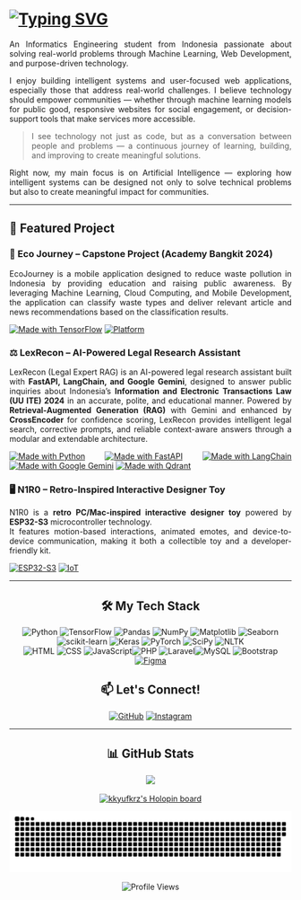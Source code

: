 <!-- Intro -->
<div align="justify">

# [![Typing SVG](https://readme-typing-svg.demolab.com?font=Fira+Code&weight=600&pause=1000&color=006CA5width=435&lines=Hi+%F0%9F%91%8B%F0%9F%8F%BB%2C++I+am+Azhar)](https://git.io/typing-svg)

An Informatics Engineering student from Indonesia passionate about solving real-world problems through Machine Learning, Web Development, and purpose-driven technology.

I enjoy building intelligent systems and user-focused web applications, especially those that address real-world challenges. I believe technology should empower communities — whether through machine learning models for public good, responsive websites for social engagement, or decision-support tools that make services more accessible.

> I see technology not just as code, but as a conversation between people and problems — a continuous journey of learning, building, and improving to create meaningful solutions.

Right now, my main focus is on Artificial Intelligence — exploring how intelligent systems can be designed not only to solve technical problems but also to create meaningful impact for communities.

</div>

---

<!-- Social connections -->
<div align="justify">
  
## 🚀 Featured Project

### **🌱 Eco Journey** – Capstone Project (Academy Bangkit 2024) <!--(https://github.com/)-->
EcoJourney is a mobile application designed to reduce waste pollution in Indonesia by providing education and raising public awareness.
By leveraging Machine Learning, Cloud Computing, and Mobile Development, the application can classify waste types and deliver relevant article and news recommendations based on the classification results.

[![Made with TensorFlow](https://img.shields.io/badge/Made%20with-TensorFlow-orange?style=flat&logo=tensorflow)](https://www.tensorflow.org/)  [![Platform](https://img.shields.io/badge/Platform-Android-blue?style=flat&logo=android)](https://developer.android.com/studio?hl=id)


### ⚖️ LexRecon – AI-Powered Legal Research Assistant  
LexRecon (Legal Expert RAG) is an AI-powered legal research assistant built with **FastAPI, LangChain, and Google Gemini**, designed to answer public inquiries about Indonesia’s **Information and Electronic Transactions Law (UU ITE) 2024** in an accurate, polite, and educational manner. Powered by **Retrieval-Augmented Generation (RAG)** with Gemini and enhanced by **CrossEncoder** for confidence scoring, LexRecon provides intelligent legal search, corrective prompts, and reliable context-aware answers through a modular and extendable architecture.  

[![Made with Python](https://img.shields.io/badge/Made%20with-Python-blue?style=flat&logo=python)](https://www.python.org/) 
[![Made with FastAPI](https://img.shields.io/badge/FastAPI-009688?style=flat&logo=fastapi&logoColor=white)](https://fastapi.tiangolo.com/) 
[![Made with LangChain](https://img.shields.io/badge/LangChain-ff69b4?style=flat)](https://www.langchain.com/) 
[![Made with Google Gemini](https://img.shields.io/badge/Google%20Gemini-ffffff?style=flat&logo=google)](https://developers.generativeai.google/)
[![Made with Qdrant](https://img.shields.io/badge/Qdrant-7f00ff?style=flat)](https://qdrant.tech/)

### 🖥️ **N1R0 – Retro-Inspired Interactive Designer Toy**
N1R0 is a **retro PC/Mac-inspired interactive designer toy** powered by **ESP32-S3** microcontroller technology.  
It features motion-based interactions, animated emotes, and device-to-device communication, making it both a collectible toy and a developer-friendly kit.  

[![ESP32-S3](https://img.shields.io/badge/Hardware-ESP32--S3-red?style=flat&logo=espressif)](https://www.espressif.com/) [![IoT](https://img.shields.io/badge/IoT-Enabled-green?style=flat&logo=arduino)](https://www.arduino.cc/)  

</div>

---

<!-- Tech Stack -->
<div align="center">
  
## 🛠 My Tech Stack

![Python](https://img.shields.io/badge/Python-%233776AB?style=for-the-badge&logo=python&logoColor=white) 
![TensorFlow](https://img.shields.io/badge/TensorFlow-%23FF6F00?style=for-the-badge&logo=tensorflow&logoColor=white) 
![Pandas](https://img.shields.io/badge/Pandas-%23150458?style=for-the-badge&logo=pandas&logoColor=white) 
![NumPy](https://img.shields.io/badge/NumPy-%23013243?style=for-the-badge&logo=numpy&logoColor=white)
![Matplotlib](https://img.shields.io/badge/Matplotlib-%233B5280?style=for-the-badge&logo=plotly&logoColor=white)  ![Seaborn](https://img.shields.io/badge/Seaborn-%231D3557?style=for-the-badge&logo=plotly&logoColor=white)  ![scikit-learn](https://img.shields.io/badge/scikit--learn-%23F7931E?style=for-the-badge&logo=scikitlearn&logoColor=white)  ![Keras](https://img.shields.io/badge/Keras-%23D00000?style=for-the-badge&logo=keras&logoColor=white)  ![PyTorch](https://img.shields.io/badge/PyTorch-%23EE4C2C?style=for-the-badge&logo=pytorch&logoColor=white)  ![SciPy](https://img.shields.io/badge/SciPy-%230C55A5?style=for-the-badge&logo=scipy&logoColor=white)  ![NLTK](https://img.shields.io/badge/NLTK-%23222222?style=for-the-badge&logo=nltk&logoColor=white)  
![HTML](https://img.shields.io/badge/HTML-%23E34F26?style=for-the-badge&logo=html5&logoColor=white) ![CSS](https://img.shields.io/badge/CSS-%231572B6?style=for-the-badge&logo=css3&logoColor=white) ![JavaScript](https://img.shields.io/badge/javascript-%23F7DF1E?style=for-the-badge&logo=JavaScript&logoColor=black)![PHP](https://img.shields.io/badge/PHP-%23777BB4?style=for-the-badge&logo=php&logoColor=white)  ![Laravel](https://img.shields.io/badge/Laravel-%23FF2D20?style=for-the-badge&logo=laravel&logoColor=white)![MySQL](https://img.shields.io/badge/MySQL-%234479A1?style=for-the-badge&logo=mysql&logoColor=white)  ![Bootstrap](https://img.shields.io/badge/Bootstrap-%237952B3?style=for-the-badge&logo=bootstrap&logoColor=white)  [![Figma](https://img.shields.io/badge/Figma-1E2A3A?style=for-the-badge&logo=figma&logoColor=white)](https://www.figma.com/@kkyufkrz)

<!-- Lets Connect -->  
## 📫 Let's Connect!

<!--[<img alt="LinkedIn" src="https://img.shields.io/badge/LinkedIn-%230A66C2.svg?&style=for-the-badge&logo=LinkedIn&logoColor=white" />]-->

[<img alt="GitHub" src="https://img.shields.io/badge/GitHub-%23121011?style=for-the-badge&logo=github&logoColor=white" />](https://github.com/kkyufkrz)
[<img alt="Instagram" src="https://img.shields.io/badge/Instagram-%23E4405F?style=for-the-badge&logo=instagram&logoColor=white" />](https://www.instagram.com/kkyufkrz)

</div>

---

<!-- Github Stats -->
<div align="center">

## 📊 GitHub Stats

<p align="center">
<a href="https://github.com/kkyufkrz">
<img height="180em" src="https://github-readme-stats.vercel.app/api/top-langs/?username=kkyufkrz&theme=vue-dark&show_icons=true&hide_border=false&layout=compact"/>
</p>

<!-- Holopin Board -->
  <div>
    <a href="https://holopin.io/@kkyufkrz">
      <img src="https://holopin.me/kkyufkrz" alt="kkyufkrz's Holopin board" />
    </a>
  </div>

![snake gif](https://github.com/kkyufkrz/kkyufkrz/blob/output/github-snake-dark.svg)

![Profile Views](https://komarev.com/ghpvc/?username=kkyufkrz&style=flat-square&color=blue)

</div>

